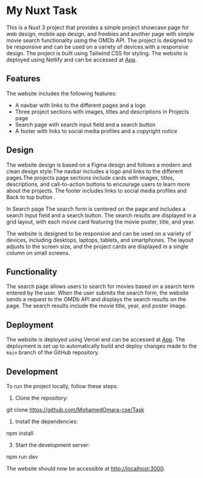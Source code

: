 # My Nuxt Task

This is a Nuxt 3 project that provides a simple project showcase page for web design, mobile app design, and freebies and another page with simple movie search functionality using the OMDb API. The project is designed to be responsive and can be used on a variety of devices.with a responsive design. The project is built using Tailwind CSS for styling. The website is deployed using Netlify and can be accessed at [App](https://atw-ltd.vercel.app).

## Features

The website includes the following features:

- A navbar with links to the different pages and a logo
- Three project sections with images, titles and descriptions in Projects page
- Search page with search input field and a search button
- A footer with links to social media profiles and a copyright notice

## Design

The website design is based on a Figma design and follows a modern and clean design style.The navbar includes a logo and links to the different pages.The projects page sections include cards with images, titles, descriptions, and call-to-action buttons to encourage users to learn more about the projects. The footer includes links to social media profiles and Back to top button .

In Search page The search form is centered on the page and includes a search input field and a search button. The search results are displayed in a grid layout, with each movie card featuring the movie poster, title, and year.

The website is designed to be responsive and can be used on a variety of devices, including desktops, laptops, tablets, and smartphones. The layout adjusts to the screen size, and the project cards are displayed in a single column on small screens.

## Functionality

The search page allows users to search for movies based on a search term entered by the user. When the user submits the search form, the website sends a request to the OMDb API and displays the search results on the page. The search results include the movie title, year, and poster image.

## Deployment

The website is deployed using Vercel and can be accessed at [App](https://atw-ltd.vercel.app). The deployment is set up to automatically build and deploy changes made to the `main` branch of the GitHub repository.

## Development

To run the project locally, follow these steps:

1. Clone the repository:

git clone https://github.com/MohamedOmara-cse/Task

1. Install the dependencies:

npm install

3. Start the development server:

npm run dev

The website should now be accessible at [http://localhost:3000](http://localhost:3000).
